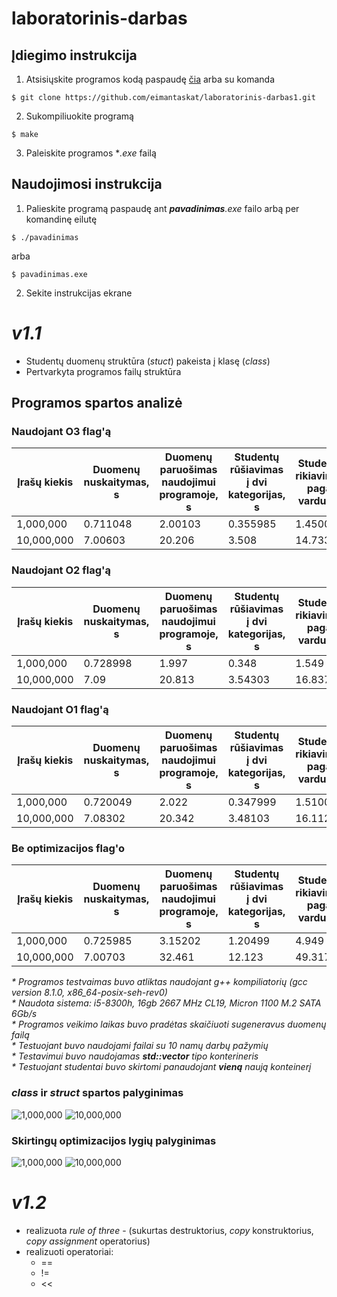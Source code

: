 # laboratorinis-darbas

## Įdiegimo instrukcija
1. Atsisiųskite programos kodą paspaudę [čia]("https://github.com/eimantaskat/laboratorinis-darbas1/archive/refs/heads/main.zip") arba su komanda
```console
$ git clone https://github.com/eimantaskat/laboratorinis-darbas1.git
```
2. Sukompiliuokite programą
```console
$ make
```
3. Paleiskite programos **.exe* failą

## Naudojimosi instrukcija
1. Palieskite programą paspaudę ant ***pavadinimas**.exe* failo arbą per komandinę eilutę
``` console
$ ./pavadinimas
```
arba
```
$ pavadinimas.exe
```
2. Sekite instrukcijas ekrane

# ***v1.1***
* Studentų duomenų struktūra (*stuct*) pakeista į klasę (*class*)
* Pertvarkyta programos failų struktūra

## Programos spartos analizė

### Naudojant O3 flag'ą
| Įrašų kiekis | Duomenų nuskaitymas, s | Duomenų paruošimas naudojimui programoje, s | Studentų rūšiavimas į dvi kategorijas, s | Studentų rikiavimas pagal vardus, s | Studentų išvedimas į du naujus failus, s | Programos veikimo laikas, s |
|---|---|---|---|---|---|---|
| 1,000,000 | 0.711048 | 2.00103 | 0.355985 | 1.45004 | 1.238 | 5.886 |
| 10,000,000 | 7.00603 | 20.206 | 3.508 | 14.733 | 11.091 | 57.61 |


### Naudojant O2 flag'ą
| Įrašų kiekis | Duomenų nuskaitymas, s | Duomenų paruošimas naudojimui programoje, s | Studentų rūšiavimas į dvi kategorijas, s | Studentų rikiavimas pagal vardus, s | Studentų išvedimas į du naujus failus, s | Programos veikimo laikas, s |
|---|---|---|---|---|---|---|
| 1,000,000 | 0.728998 | 1.997 | 0.348 | 1.549 | 1.19169 | 5.9377 |
| 10,000,000 | 7.09 | 20.813 | 3.54303 | 16.837 | 11.2531 | 60.672 |

### Naudojant O1 flag'ą
| Įrašų kiekis | Duomenų nuskaitymas, s | Duomenų paruošimas naudojimui programoje, s | Studentų rūšiavimas į dvi kategorijas, s | Studentų rikiavimas pagal vardus, s | Studentų išvedimas į du naujus failus, s | Programos veikimo laikas, s |
|---|---|---|---|---|---|---|
| 1,000,000 | 0.720049 | 2.022 | 0.347999 | 1.51003 | 1.22679 | 5.94884 |
| 10,000,000 | 7.08302 | 20.342 | 3.48103 | 16.112 | 11.5792 | 59.7072 |

### Be optimizacijos flag'o
| Įrašų kiekis | Duomenų nuskaitymas, s | Duomenų paruošimas naudojimui programoje, s | Studentų rūšiavimas į dvi kategorijas, s | Studentų rikiavimas pagal vardus, s | Studentų išvedimas į du naujus failus, s | Programos veikimo laikas, s |
|---|---|---|---|---|---|---|
| 1,000,000 | 0.725985 | 3.15202 | 1.20499 | 4.949 | 1.677 | 11.909 |
| 10,000,000 | 7.00703 | 32.461 | 12.123 | 49.3172 | 15.74 | 118.563 |

*\* Programos testvaimas buvo atliktas naudojant g++ kompiliatorių (gcc version 8.1.0, x86_64-posix-seh-rev0)*  
*\* Naudota sistema: i5-8300h, 16gb 2667 MHz CL19, Micron 1100 M.2 SATA 6Gb/s*  
*\* Programos veikimo laikas buvo pradėtas skaičiuoti sugeneravus duomenų failą*  
*\* Testuojant buvo naudojami failai su 10 namų darbų pažymių*  
*\* Testavimui buvo naudojamas **std::vector** tipo konterineris*  
*\* Testuojant studentai buvo skirtomi panaudojant **vieną** naują konteinerį*  

### ***class*** ir ***struct*** spartos palyginimas
![1,000,000](https://user-images.githubusercontent.com/80033246/165742100-c160d3d4-2e4e-454d-b128-7a1ee68f006c.png)
![10,000,000](https://user-images.githubusercontent.com/80033246/165742116-a3cb9cca-8335-4996-b965-eb3f7e353264.png)

### Skirtingų optimizacijos lygių palyginimas
![1,000,000](https://user-images.githubusercontent.com/80033246/165748086-8febe38b-e4fc-4f97-a236-06414263f604.png)
![10,000,000](https://user-images.githubusercontent.com/80033246/165748097-8a2f163c-4bf3-4ffc-b0e1-964c59160108.png)

# ***v1.2***

* realizuota *rule of three* - (sukurtas destruktorius, *copy* konstruktorius, *copy assignment* operatorius) 
* realizuoti operatoriai:
    * ==
    * !=
    * <<